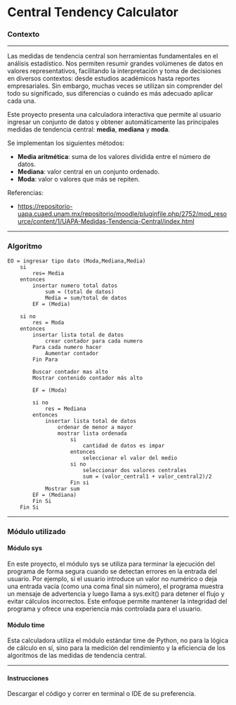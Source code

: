 # Central Tendency Calculator

###  Contexto
------------
Las medidas de tendencia central son herramientas fundamentales en el análisis estadístico. Nos permiten resumir grandes volúmenes de datos en valores representativos, facilitando la interpretación y toma de decisiones en diversos contextos: desde estudios académicos hasta reportes empresariales. Sin embargo, muchas veces se utilizan sin comprender del todo su significado, sus diferencias o cuándo es más adecuado aplicar cada una.

Este proyecto presenta una calculadora interactiva que permite al usuario ingresar un conjunto de datos y obtener automáticamente las principales medidas de tendencia central: **media**, **mediana** y **moda**. 

Se implementan los siguientes métodos:
- **Media aritmética**: suma de los valores dividida entre el número de datos.
- **Mediana**: valor central en un conjunto ordenado.
- **Moda**: valor o valores que más se repiten.

Referencias:
- https://repositorio-uapa.cuaed.unam.mx/repositorio/moodle/pluginfile.php/2752/mod_resource/content/1/UAPA-Medidas-Tendencia-Central/index.html

------------
### Algoritmo

    EO = ingresar tipo dato (Moda,Mediana,Media)
    	si 
    		res= Media
    	entonces 
    		insertar numero total datos
    			sum = (total de datos)
    			Media = sum/total de datos
    		EF = (Media)
    		
    	si no
    		res = Moda 
    	entonces
    		insertar lista total de datos
    			crear contador para cada numero
    		Para cada numero hacer
    			Aumentar contador
    		Fin Para
    		
    		Buscar contador mas alto
    		Mostrar contenido contador más alto
    		
    		EF = (Moda)
    		
    		si no 
    			res = Mediana
    		entonces
    			insertar lista total de datos
    				ordenar de menor a mayor
    				mostrar lista ordenada
    					si
    						cantidad de datos es impar
    					entonces 
    						seleccionar el valor del medio
    					si no 
    						seleccionar dos valores centrales
    						sum = (valor_central1 + valor_central2)/2
    					Fin si
    			Mostrar sum
    		EF = (Mediana)
    		Fin Si
    	Fin Si

------------
### Módulo utilizado

#### Módulo sys
En este proyecto, el módulo sys se utiliza para terminar la ejecución del programa de forma segura cuando se detectan errores en la entrada del usuario. Por ejemplo, si el usuario introduce un valor no numérico o deja una entrada vacía (como una coma final sin número), el programa muestra un mensaje de advertencia y luego llama a sys.exit() para detener el flujo y evitar cálculos incorrectos.
Este enfoque permite mantener la integridad del programa y ofrece una experiencia más controlada para el usuario.

#### Módulo time
Esta calculadora utiliza el módulo estándar time de Python, no para la lógica de cálculo en sí, sino para la medición del rendimiento y la eficiencia de los algoritmos de las medidas de tendencia central.

------------

#### Instrucciones
Descargar el código y correr en terminal o IDE de su preferencia.








